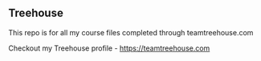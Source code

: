 ## Treehouse

This repo is for all my course files completed through teamtreehouse.com

Checkout my Treehouse profile - https://teamtreehouse.com